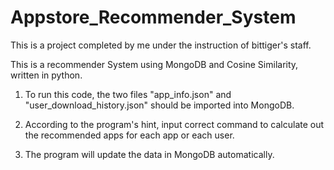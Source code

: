 # Appstore_Recommender_System
This is a project completed by me under the instruction of bittiger's staff.

This is a recommender System using MongoDB and Cosine Similarity, written in python.

1. To run this code, the two files "app_info.json" and "user_download_history.json" should be imported into MongoDB.

2. According to the program's hint, input correct command to calculate out the recommended apps for each app or each user.

3. The program will update the data in MongoDB automatically.
